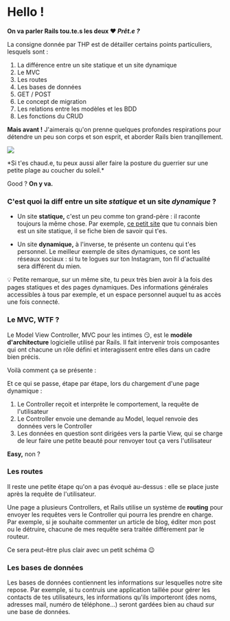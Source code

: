 # Hello !

**On va parler Rails tou.te.s les deux ❤️ _Prêt.e ?_**

La consigne donnée par THP est de détailler certains points particuliers, lesquels sont :

1. La différence entre un site statique et un site dynamique
2. Le MVC
3. Les routes
4. Les bases de données
5. GET / POST
6. Le concept de migration
7. Les relations entre les modèles et les BDD
8. Les fonctions du CRUD

**Mais avant !** J'aimerais qu'on prenne quelques profondes respirations pour détendre un peu son corps et son esprit, et aborder Rails bien tranqillement.

<p> <img src="http://www.storystandardsguide.com/wp-content/uploads/2018/01/Yoga.jpeg"/> </p>
*Si t'es chaud.e, tu peux aussi aller faire la posture du guerrier sur une petite plage au coucher du soleil.*

Good ? **On y va.**

### C'est quoi la diff entre un site _statique_ et un site _dynamique_ ?



- Un site **statique,** c'est un peu comme ton grand-père : il raconte toujours la même chose. Par exemple, [ce petit site](http://motherfuckingwebsite.com/) que tu connais bien est un site statique, il se fiche bien de savoir qui t'es.

- Un site **dynamique,** à l'inverse, te présente un contenu qui t'es personnel. Le meilleur exemple de sites dynamiques, ce sont les réseaux sociaux : si tu te logues sur ton Instagram, ton fil d'actualité sera différent du mien. 

💡 Petite remarque, sur un même site, tu peux très bien avoir à la fois des pages statiques et des pages dynamiques. Des informations générales accessibles à tous par exemple, et un espace personnel auquel tu as accès une fois connecté.

### Le MVC, WTF ?

Le Model View Controller, MVC pour les intimes 😏, est le **modèle d'architecture** logicielle utilisé par Rails. Il fait intervenir trois composantes qui ont chacune un rôle défini et interagissent entre elles dans un cadre bien précis.

Voilà comment ça se présente :



Et ce qui se passe, étape par étape, lors du chargement d'une page dynamique :

1. Le Controller reçoit et interprête le comportement, la requête de l'utilisateur
2. Le Controller envoie une demande au Model, lequel renvoie des données vers le Controller
3. Les données en question sont dirigées vers la partie View, qui se charge de leur faire une petite beauté pour renvoyer tout ça vers l'utilisateur

**Easy,** non ?

### Les routes

Il reste une petite étape qu'on a pas évoqué au-dessus : elle se place juste après la requête de l'utilisateur.

Une page a plusieurs Controllers, et Rails utilise un système de **routing** pour envoyer les requêtes vers le Controller qui pourra les prendre en charge. Par exemple, si je souhaite commenter un article de blog, éditer mon post ou le détruire, chacune de mes requête sera traitée différement par le routeur.

Ce sera peut-être plus clair avec un petit schéma 😉

### Les bases de données

Les bases de données contiennent les informations sur lesquelles notre site repose. Par exemple, si tu contruis une application taillée pour gérer les contacts de tes utilisateurs, les informations qu'ils importeront (des noms, adresses mail, numéro de téléphone...) seront gardées bien au chaud sur une base de données.

